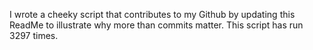 I wrote a cheeky script that contributes to my Github by updating this ReadMe to illustrate why more than commits matter. This script has run 3297 times.